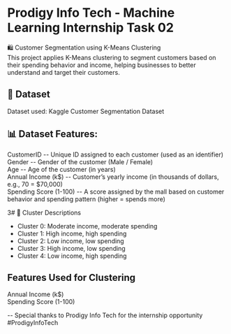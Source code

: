 # Prodigy Info Tech - Machine Learning Internship Task 02  
🛍️ Customer Segmentation using K-Means Clustering  
This project applies K-Means clustering to segment customers based on their spending behavior and income, helping businesses to better understand and target their customers.  

## 🔗 Dataset  
Dataset used: Kaggle Customer Segmentation Dataset  

## 📊 Dataset Features:  
CustomerID -- Unique ID assigned to each customer (used as an identifier)  
Gender -- Gender of the customer (Male / Female)  
Age -- Age of the customer (in years)  
Annual Income (k$) -- Customer’s yearly income (in thousands of dollars, e.g., 70 = $70,000)  
Spending Score (1-100) -- A score assigned by the mall based on customer behavior and spending pattern (higher = spends more)  

3# 🧩 Cluster Descriptions  
- Cluster 0: Moderate income, moderate spending
- Cluster 1: High income, high spending
- Cluster 2: Low income, low spending
- Cluster 3: High income, low spending
- Cluster 4: Low income, high spending

## Features Used for Clustering  
Annual Income (k$)  
Spending Score (1-100)  

-- Special thanks to Prodigy Info Tech for the internship opportunity
#ProdigyInfoTech

